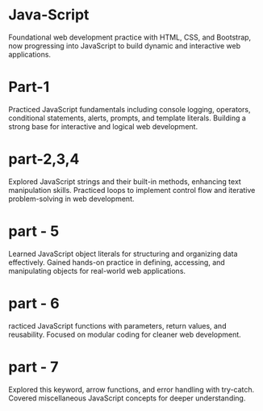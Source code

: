 # Java-Script
Foundational web development practice with HTML, CSS, and Bootstrap, now progressing into JavaScript to build dynamic and interactive web applications.

# Part-1
Practiced JavaScript fundamentals including console logging, operators, conditional statements, alerts, prompts, and template literals. Building a strong base for interactive and logical web development.

# part-2,3,4
Explored JavaScript strings and their built-in methods, enhancing text manipulation skills. Practiced loops to implement control flow and iterative problem-solving in web development.

# part - 5
Learned JavaScript object literals for structuring and organizing data effectively. Gained hands-on practice in defining, accessing, and manipulating objects for real-world web applications.

# part - 6
racticed JavaScript functions with parameters, return values, and reusability. Focused on modular coding for cleaner web development.

# part - 7
Explored this keyword, arrow functions, and error handling with try-catch. Covered miscellaneous JavaScript concepts for deeper understanding.
